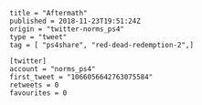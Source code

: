 ```
title = "Aftermath"
published = 2018-11-23T19:51:24Z
origin = "twitter-norms_ps4"
type = "tweet"
tag = [ "ps4share", "red-dead-redemption-2",]

[twitter]
account = "norms_ps4"
first_tweet = "1066056642763075584"
retweets = 0
favourites = 0
```

<p class='image'><img src='https://mnf.m17s.net/2018/11/23/Dstk3UdXQAEtqFz.jpg' alt=''></p>

